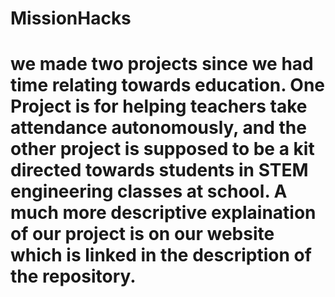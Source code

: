 # MissionHacks
# we made two projects since we had time relating towards education. One Project is for helping teachers take attendance autonomously, and the other project is supposed to be a kit directed towards students in STEM engineering classes at school. A much more descriptive explaination of our project is on our website which is linked in the description of the repository.
